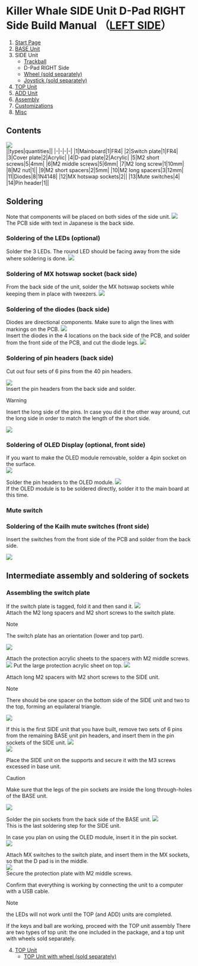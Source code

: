
# Killer Whale SIDE Unit D-Pad RIGHT Side Build Manual （[LEFT SIDE](../leftside/3_SIDE_DPAD.md)）

1. [Start Page](../README_EN.md)
2. [BASE Unit](../rightside/2_BASE.md)
3. SIDE Unit
   - [Trackball](../rightside/3_SIDE_TRACKBALL.md)
   - D-Pad RIGHT Side
   - [Wheel (sold separately)](../rightside/3_SIDE_WHEEL.md)
   - [Joystick (sold separately)](../rightside/3_SIDE_JOYSTICK.md)
4. [TOP Unit](../rightside/4_TOP.md)
5. [ADD Unit](../rightside/5_ADD.md)
6. [Assembly](../rightside/6_ASSEMBLE.md)
7. [Customizations](../rightside/7_CUSTOM.md)
8. [Misc](../rightside/8_MISC.md)

## Contents
![](../img/3_2_dpad_r/3_1_1_contents.jpg)      
||types|quantities||
|-|-|-|-|
|1|Mainboard|1|FR4|
|2|Switch plate|1|FR4|
|3|Cover plate|2|Acrylic|
|4|D-pad plate|2|Acrylic|
|5|M2 short screws|5|4mm|
|6|M2 middle screws|5|6mm|
|7|M2 long screw|1|10mm|
|8|M2 nut|1||
|9|M2 short spacers|2|5mm|
|10|M2 long spacers|3|12mm|
|11|Diodes|8|1N4148|
|12|MX hotswap sockets|2||
|13|Mute switches|4|
|14|Pin header|1||

## Soldering
Note that components will be placed on both sides of the side unit.
![](../img/3_2_dpad_r/3_1_2_overall.jpg)  
The PCB side with text in Japanese is the back side.

### Soldering of the LEDs (optional)  
Solder the 3 LEDs. The round LED should be facing away from the side where soldering is done.
![](../img/3_2_dpad_r/3_1_3_led.jpg)  

### Soldering of MX hotswap socket (back side)
From the back side of the unit, solder the MX hotswap sockets while keeping them in place with tweezers.
![](../img/3_2_dpad_r/3_1_4_mxsocket.jpg)  


### Soldering of the diodes (back side)
Diodes are directional components. Make sure to align the lines with markings on the PCB.
![](../img/c_diode.jpg)  
Insert the diodes in the 4 locations on the back side of the PCB, and solder from the front side of the PCB, and cut the diode legs.
![](../img/3_2_dpad_r/3_1_5_diodes.jpg)   


### Soldering of pin headers (back side)
Cut out four sets of 6 pins from the 40 pin headers. 

![](../img/c_side_pinheader.jpg)   
Insert the pin headers from the back side and solder.
> [!WARNING]
> Insert the long side of the pins. In case you did it the other way around, cut the long side in order to match the length of the short side.

![](../img/3_2_dpad_r/3_1_10_pin_header.jpg) 

### Soldering of OLED Display (optional, front side)
If you want to make the OLED module removable, solder a 4pin socket on the surface.  
![](../img/3_2_dpad_r/3_1_11_oled_socket.jpg)   

Solder the pin headers to the OLED module.
![](../img/c_oled_header.jpg)  
If the OLED module is to be soldered directly, solder it to the main board at this time.

### Mute switch
### Soldering of the Kailh mute switches (front side)
Insert the switches from the front side of the PCB and solder from the back side.

![](../img/3_2_dpad_r/3_1_12_mute_switch.jpg)  


## Intermediate assembly and soldering of sockets

### Assembling the switch plate

If the switch plate is tagged, fold it and then sand it.
![](../img/c_switch_l.jpg)   
Attach the M2 long spacers and M2 short screws to the switch plate.
> [!NOTE]
> The switch plate has an orientation (lower and top part).

![](../img/3_2_dpad_r/3_1_15_switch_1.jpg)  
  
Attach the protection acrylic sheets to the spacers with M2 middle screws.  
![](../img/3_2_dpad_r/3_1_16_switch_2.jpg) 
Put the large protection acrylic sheet on top.
![](../img/3_2_dpad_r/3_1_17_switch_3.jpg)  

Attach long M2 spacers with M2 short screws to the SIDE unit.

> [!NOTE]
> There should be one spacer on the bottom side of the SIDE unit and two to the top, forming an equilateral triangle.

![](../img/3_2_dpad_r/3_1_18_spacers.jpg)  


If this is the first SIDE unit that you have built, remove two sets of 6 pins from the remaining BASE unit pin headers, and insert them in the pin sockets of the SIDE unit.
![](../img/c_pin_socket.jpg)   
![](../img/3_2_dpad_r/3_1_19_pinsocket.jpg)  

Place the SIDE unit on the supports and secure it with the M3 screws excessed in base unit. 
> [!CAUTION]
> Make sure that the legs of the pin sockets are inside the long through-holes of the BASE unit.

![](../img/3_2_dpad_r/3_1_27_base_1.jpg)   

Solder the pin sockets from the back side of the BASE unit.
![](../img/3_2_dpad_r/3_1_28_base_2.jpg)  
This is the last soldering step for the SIDE unit.

In case you plan on using the OLED module, insert it in the pin socket.  
![](../img/3_2_dpad_r/3_1_29_base_3.jpg)   

Attach MX switches to the switch plate, and insert them in the MX sockets, so that the D pad is in the middle.   
![](../img/3_2_dpad_r/3_1_30_complete.jpg)   
Secure the protection plate with M2 middle screws.
 

Confirm that everything is working by connecting the unit to a computer with a USB cable.  
> [!NOTE]
> the LEDs will not work until the TOP (and ADD) units are completed.  

If the keys and ball are working, proceed with the TOP unit assembly
There are two types of top unit: the one included in the package, and a top unit with wheels sold separately.

4. [TOP Unit](../rightside/4_TOP.md)
   - [TOP Unit with wheel (sold separately)](../rightside/4_TOP_WHEEL.md)



